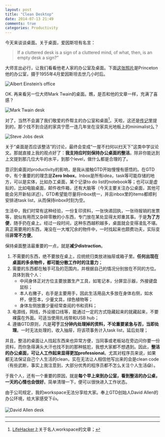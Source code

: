 ```yaml
---
layout: post
title: "Clean Desktop"
date: 2014-07-13 21:49
comments: true
categories: Productivity
---
```


今天来谈谈桌面。关于桌面，爱因斯坦有名言：

>If a cluttered desk is a sign of a cluttered mind, of what, then, is an empty desk a sign?”

<!--more-->

大师言出必行，让我们看看他老人家的办公室及桌面。下面[这张照片](http://life.time.com/?attachment_id=13800)是Princeton他的办公室，摄于1955年4月爱因斯坦去世几小时后。

![Albert Einstein’s office](https://dl.dropboxusercontent.com/u/6459697/blogimage/20140713_albert_einstein_desk.png)

OK. 再来看另一位大师Mark Twain的桌面。瞧，是否和他的文章一样，充满了喜感？

![Mark Twain desk](https://dl.dropboxusercontent.com/u/6459697/blogimage/20140713_mark_twain_desk.png)

对了，当然不会漏了我们敬爱的乔帮主的办公室和桌面[^1]。天啦，这还是[传记](http://www.amazon.com/Steve-Jobs-Walter-Isaacson-ebook/dp/B004W2UBYW)里提到的，那个找不到合适的家具宁愿一连几年坐在没家具光地板上的minimalist么？

![Steve Jobs desk](https://dl.dropboxusercontent.com/u/6459697/blogimage/20140713_steve_jobs_desk.png)

关于“桌面是否应该整洁”的讨论，最终会变成“一屋不扫何以扫天下”这类中学议论文。那就直接上我的观点好了：**我支持应时刻保持办公桌面的整洁**。除非你能达到上文提到那几位大牛的水平，到那个level，做什么都是合理的了。

意识到桌面对productivity的影响，是我从接触GTD开始慢慢有感悟的。在GTD中，有个重要的的理念是**Zero Inbox**。Inbox是所有idea，task等可能存储的地方，可以是实体，比如办工桌面，某个记录to do list的notebook等；也可以是虚拟的，比如电脑桌面，邮件收件箱，还有大脑等（今天主要关注办公桌面，其他可能会另开新帖详述）。GTD希望能尽量将inbox统一，并且inbox里的items都顺利安排进task list，从而保持inbox时刻为空。

生活中，我们时常有这种经验，一份复印资料，一张快递回执，一张待报销的发票等，貌似有用而又杂碎零散的小东西，专门放在某处显得太郑重其事。于是**为了方便**，随手扔在桌上。经过一段时间，这种东西越积越多，桌面就会变得凌乱不堪。真正需要用的东西，淹没在一大堆冗余的物件中，一时找起来也颇费功夫，实际变得**非常不方便**。

保持桌面整洁最重要的一点，就是**减少distraction**。

1. 不需要的东西，绝不要放在桌上，应统统归类放进抽屉或箱子里。**任何出现在桌面的多余物件，都可能分散工作时的注意力**；
2. 需要的东西都在触手可及的范围内，并根据自己的情况分别放在不同的方位。具体到我个人：
	* 中间身体正对方位主要放置生产工具，如笔记本，分屏显示器，外接键盘鼠标；
	* 本人右撇子，右手是主要用手，因此生活用品大多放在身体右侧，如水杯，便签本，少量文具，绿色植物等；
	* 身体左侧放置少量经常查阅的书和资料；
3. 电源线，网线，外设接口线等，能通过一定的方式隐藏起来的就藏起来，不要裸露在外面。可适当使用扎线带和USB hub；
4. 遵循GTD原则，凡是**可于三分钟内处理掉的资料，不论重要紧急与否，当即处理**。一时无法处理的，收入抽屉，将该项事务计入task list，延后处理；

并且，整洁的桌面让人找起东西来也异常方便，当同事或老板站在旁边问你要一份资料，而你急得满头大汗也找不到的那种尴尬，我想大家都不想遇到。因此，**整洁的办公桌面，可让人工作起来显得更加professional**。尤其对程序员来说，如果都无法保证自己个人生活的clean，实在无法让人相信他写出来的会是clean code（有些武断，事实上我注意到，大部分优秀的程序员都不怎么关注个人生活:scream:）。

于我个人，还有一个重要的原因，就是**每个早上来到办公室，看到整洁的办公桌，一天的心情也会很好**。简单清理一下，便可以很快进入工作状态。

由于公司规定，我的workspace无法分享给大家。奉上GTD创始人David Allen的办公环境，给大家感受下:+1:。

![David Allen desk](https://dl.dropboxusercontent.com/u/6459697/blogimage/20140713_david_allen_desk.png)

----
[^1]: [LifeHacker](http://lifehacker.com/5367129/nine-workspaces-where-famous-folks-get-stuff-done)上关于名人workspace的文章；



